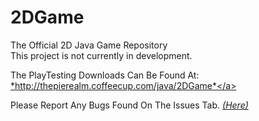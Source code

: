 # 2DGame
The Official 2D Java Game Repository<br>
This project is not currently in development.

The PlayTesting Downloads Can Be Found At: <a href="http://thepierealm.coffeecup.com/java/2DGame/">*http://thepierealm.coffeecup.com/java/2DGame*</a>

Please Report Any Bugs Found On The Issues Tab. <a href="https://github.com/PieKing1215/2DGame/issues">*(Here)*</a>
